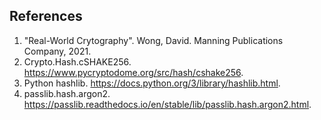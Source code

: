## References
1. "Real-World Crytography". Wong, David. Manning Publications Company, 2021.
1. Crypto.Hash.cSHAKE256. https://www.pycryptodome.org/src/hash/cshake256.
1. Python hashlib. https://docs.python.org/3/library/hashlib.html.
1. passlib.hash.argon2. https://passlib.readthedocs.io/en/stable/lib/passlib.hash.argon2.html.
